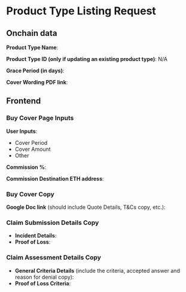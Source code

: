# Product Type Listing Request

## Onchain data
**Product Type Name**:

**Product Type ID (only if updating an existing product type)**: N/A

**Grace Period (in days)**:

**Cover Wording PDF link**:

## Frontend 
### Buy Cover Page Inputs
**User Inputs**:
* Cover Period
* Cover Amount
* Other

**Commission %**:

**Commission Destination ETH address**:

### Buy Cover Copy 
**Google Doc link** (should include Quote Details, T&Cs copy, etc.):


### Claim Submission Details Copy
* **Incident Details**:
* **Proof of Loss**:

### Claim Assessment Details Copy
* **General Criteria Details** (include the criteria, accepted answer and reason for denial copy):
* **Proof of Loss Criteria**:

